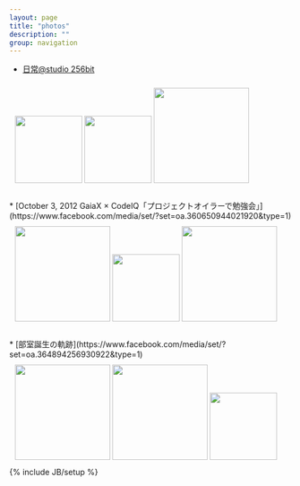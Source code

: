 ```yaml
---
layout: page
title: "photos"
description: ""
group: navigation
---
```

 * [日常@studio 256bit](https://www.facebook.com/media/set/?set=oa.364897073597307)
<div style="padding:10px">
  <a href='https://www.facebook.com/media/set/?set=oa.364897073597307' target="_blank"><img src="https://fbcdn-sphotos-b-a.akamaihd.net/hphotos-ak-ash3/644151_419776141417164_938551969_n.jpg" width="120px"></a>
  <a href='https://www.facebook.com/media/set/?set=oa.364897073597307' target="_blank"><img src="https://fbcdn-sphotos-c-a.akamaihd.net/hphotos-ak-ash3/644757_419773271417451_356845084_n.jpg" width="120px"></a>
  <a href='https://www.facebook.com/media/set/?set=oa.364897073597307' target="_blank"><img src="https://fbcdn-sphotos-c-a.akamaihd.net/hphotos-ak-ash4/3737_419773508084094_1680344667_n.jpg" width="170px"></a>
</div>
<br>
 * [October 3, 2012 GaiaX × CodeIQ「プロジェクトオイラーで勉強会」](https://www.facebook.com/media/set/?set=oa.360650944021920&type=1)
<div style="padding:10px">
 <a href='https://www.facebook.com/media/set/?set=oa.360650944021920' target="_blank"><img src="https://fbcdn-sphotos-h-a.akamaihd.net/hphotos-ak-snc7/r90/945_416430548418390_1834891361_n.jpg" width="170px"></a>
  <a href='https://www.facebook.com/media/set/?set=oa.360650944021920' target="_blank"><img src="https://fbcdn-sphotos-e-a.akamaihd.net/hphotos-ak-ash3/150183_416430611751717_1881437047_n.jpg" width="120px"></a>
  <a href='https://www.facebook.com/media/set/?set=oa.360650944021920' target="_blank"><img src="https://fbcdn-sphotos-c-a.akamaihd.net/hphotos-ak-ash4/227511_416430621751716_1675461942_n.jpg" width="170px"></a>
</div>
<br>
 * [部室誕生の軌跡](https://www.facebook.com/media/set/?set=oa.364894256930922&type=1)
<div style="padding:10px">
  <a href='https://www.facebook.com/media/set/?set=oa.364894256930922' target="_blank"><img src="https://fbcdn-sphotos-c-a.akamaihd.net/hphotos-ak-snc7/576361_419769428084502_1840702480_n.jpg" width="170xp"></a>
  <a href='https://www.facebook.com/media/set/?set=oa.364894256930922' target="_blank"><img src="https://fbcdn-sphotos-g-a.akamaihd.net/hphotos-ak-ash3/525076_419770448084400_1689980473_n.jpg" width="170px"></a>
 <a href='https://www.facebook.com/media/set/?set=oa.364894256930922' target="_blank"><img src="https://fbcdn-sphotos-a-a.akamaihd.net/hphotos-ak-prn1/540825_419770818084363_1354871320_n.jpg" width="120px"></a>
</div>
{% include JB/setup %}
